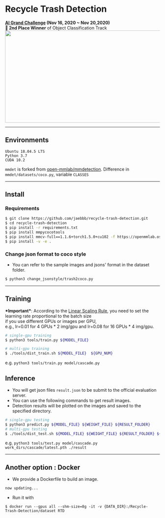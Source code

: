 # Recycle Trash Detection
**[AI Grand Challenge](http://www.ai-challenge.kr) (Nov 16, 2020  ~ Nov 20,2020)**  
**🥈 2nd Place Winner** of Object Classification Track  
<img src =https://user-images.githubusercontent.com/52495256/102849932-8e987180-445b-11eb-8728-96b52d696c5f.png width="700" height="300" />  

---
## Environments
```
Ubuntu 18.04.5 LTS   
Python 3.7  
CUDA 10.2  
```
`mmdet` is forked from [open-mmlab/mmdetection](https://github.com/open-mmlab/mmdetection). Difference in `mmdet/datasets/coco.py`, variable `CLASSES`

---
## Install  
### Requirements  
```bash
$ git clone https://github.com/jaebbb/recycle-trash-detection.git
$ cd recycle-trash-detection
$ pip install -r requirements.txt
$ pip install mmpycocotools
$ pip install mmcv-full==1.1.6+torch1.5.0+cu102 -f https://openmmlab.oss-accelerate.aliyuncs.com/mmcv/dist/index.html --use-deprecated=legacy-resolver
$ pip install -v -e .
```
### Change json format to coco style
- You can refer to the sample images and jsons' format in the dataset folder.  
```bash
$ python3 change_jsonstyle/trash2coco.py
```  
---
## Training    
**\*Important\***: According to the [Linear Scaling Rule](https://arxiv.org/abs/1706.02677), you need to set the learning rate proportional to the batch size  
if you use different GPUs or images per GPU,  
e.g., lr=0.01 for 4 GPUs * 2 img/gpu and lr=0.08 for 16 GPUs * 4 img/gpu.  

```bash
# single-gpu training
$ python3 tools/train.py ${MODEL_FILE}   

# multi-gpu training  
$ ./tools/dist_train.sh ${MODEL_FILE}  ${GPU_NUM}  
```    
e.g. `python3 tools/train.py model/cascade.py`

## Inference  
- You will get json files `result.json` to be submit to the official evaluation server.  
- You can use the following commands to get result images.  
- Detection results will be plotted on the images and saved to the specified directory.  
```bash
# single-gpu testing
$ python3 predict.py ${MODEL_FILE} ${WEIGHT_FILE} ${RESULT_FOLDER}
# multi-gpu testing
$ ./tools/dist_test.sh ${MODEL_FILE} ${WEIGHT_FILE} ${RESULT_FOLDER} ${GPU_NUM}

```
e.g. `python3 tools/test.py model/cascade.py work_dirs/cascade/latest.pth ./result`

---  
## Another option : Docker  
- We provide a Dockerfile to build an image.  
```bash
now updating...
```  
- Run it with  
```
$ docker run --gpus all --shm-size=8g -it -v {DATA_DIR}:/Recycle-Trash-Detection/dataset RTD
```

